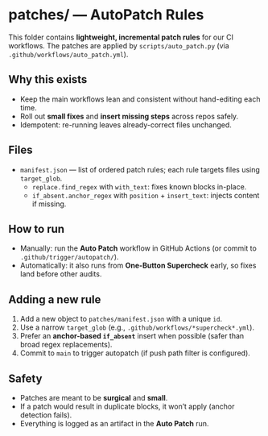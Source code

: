 # patches/ — AutoPatch Rules

This folder contains **lightweight, incremental patch rules** for our CI workflows.
The patches are applied by `scripts/auto_patch.py` (via `.github/workflows/auto_patch.yml`).

## Why this exists

- Keep the main workflows lean and consistent without hand-editing each time.
- Roll out **small fixes** and **insert missing steps** across repos safely.
- Idempotent: re-running leaves already-correct files unchanged.

## Files

- `manifest.json` — list of ordered patch rules; each rule targets files using `target_glob`.
  - `replace.find_regex` with `with_text`: fixes known blocks in-place.
  - `if_absent.anchor_regex` with `position` + `insert_text`: injects content if missing.

## How to run

- Manually: run the **Auto Patch** workflow in GitHub Actions (or commit to `.github/trigger/autopatch/`).
- Automatically: it also runs from **One-Button Supercheck** early, so fixes land before other audits.

## Adding a new rule

1. Add a new object to `patches/manifest.json` with a unique `id`.
2. Use a narrow `target_glob` (e.g., `.github/workflows/*supercheck*.yml`).
3. Prefer an **anchor-based `if_absent`** insert when possible (safer than broad regex replacements).
4. Commit to `main` to trigger autopatch (if push path filter is configured).

## Safety

- Patches are meant to be **surgical** and **small**.
- If a patch would result in duplicate blocks, it won’t apply (anchor detection fails).
- Everything is logged as an artifact in the **Auto Patch** run.
